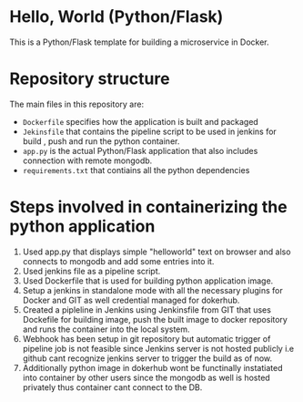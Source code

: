 # Hello, World (Python/Flask)

This is a Python/Flask template for building a microservice in  Docker.

# Repository structure

The main files in this repository are:

* `Dockerfile` specifies how the application is built and packaged
* `Jekinsfile` that contains the pipeline script to be used in jenkins for build , push and run the python container.
* `app.py` is the actual Python/Flask application that also includes connection with remote mongodb.
* `requirements.txt` that contiains all the python dependencies

# Steps involved in containerizing the python application
 1. Used app.py that displays simple "helloworld" text on browser and also connects to mongodb and add some entries into it.
 2. Used jenkins file as a pipeline script.
 3. Used Dockerfile that is used for building python application image.
 4. Setup a jenkins in standalone mode with all the necessary plugins for Docker and GIT as well credential managed for dokerhub.
 5. Created a pipleline in Jenkins using Jenkinsfile from GIT that uses Dockefile for building image, push the built image to docker repository and runs the container into the  local system.
 6.  Webhook has been setup in git repository but automatic trigger of pipeline job is not feasible since Jenkins server is not hosted publicly i.e github cant recognize jenkins server to trigger the build as of now.
 7.  Additionally python image in dokerhub wont be functinally instatiated into container by other users since the mongodb as well is hosted privately thus container cant connect to the DB.
